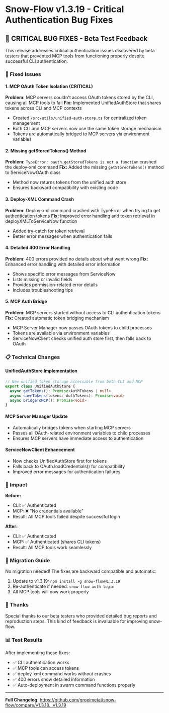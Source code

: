 # Snow-Flow v1.3.19 - Critical Authentication Bug Fixes

## 🔴 CRITICAL BUG FIXES - Beta Test Feedback

This release addresses critical authentication issues discovered by beta testers that prevented MCP tools from functioning properly despite successful CLI authentication.

### 🐛 Fixed Issues

#### 1. MCP OAuth Token Isolation (CRITICAL)
**Problem:** MCP servers couldn't access OAuth tokens stored by the CLI, causing all MCP tools to fail
**Fix:** Implemented UnifiedAuthStore that shares tokens across CLI and MCP contexts
- Created `/src/utils/unified-auth-store.ts` for centralized token management
- Both CLI and MCP servers now use the same token storage mechanism
- Tokens are automatically bridged to MCP servers via environment variables

#### 2. Missing getStoredTokens() Method
**Problem:** `TypeError: oauth.getStoredTokens is not a function` crashed the deploy-xml command
**Fix:** Added the missing `getStoredTokens()` method to ServiceNowOAuth class
- Method now returns tokens from the unified auth store
- Ensures backward compatibility with existing code

#### 3. Deploy-XML Command Crash
**Problem:** Deploy-xml command crashed with TypeError when trying to get authentication tokens
**Fix:** Improved error handling and token retrieval in deployXMLToServiceNow function
- Added try-catch for token retrieval
- Better error messages when authentication fails

#### 4. Detailed 400 Error Handling
**Problem:** 400 errors provided no details about what went wrong
**Fix:** Enhanced error handling with detailed error information
- Shows specific error messages from ServiceNow
- Lists missing or invalid fields
- Provides permission-related error details
- Includes troubleshooting tips

#### 5. MCP Auth Bridge
**Problem:** MCP servers started without access to CLI authentication tokens
**Fix:** Created automatic token bridging mechanism
- MCP Server Manager now passes OAuth tokens to child processes
- Tokens are available via environment variables
- ServiceNowClient checks unified auth store first, then falls back to OAuth

### 📋 Technical Changes

#### UnifiedAuthStore Implementation
```typescript
// New unified token storage accessible from both CLI and MCP
export class UnifiedAuthStore {
  async getTokens(): Promise<AuthTokens | null>
  async saveTokens(tokens: AuthTokens): Promise<void>
  async bridgeToMCP(): Promise<void>
}
```

#### MCP Server Manager Update
- Automatically bridges tokens when starting MCP servers
- Passes all OAuth-related environment variables to child processes
- Ensures MCP servers have immediate access to authentication

#### ServiceNowClient Enhancement
- Now checks UnifiedAuthStore first for tokens
- Falls back to OAuth.loadCredentials() for compatibility
- Improved error messages for authentication failures

### 🚀 Impact

**Before:** 
- CLI: ✅ Authenticated
- MCP: ❌ "No credentials available"
- Result: All MCP tools failed despite successful login

**After:**
- CLI: ✅ Authenticated
- MCP: ✅ Authenticated (shares CLI tokens)
- Result: All MCP tools work seamlessly

### 🔧 Migration Guide

No migration needed! The fixes are backward compatible and automatic:

1. Update to v1.3.19: `npm install -g snow-flow@1.3.19`
2. Re-authenticate if needed: `snow-flow auth login`
3. All MCP tools will now work properly

### 🙏 Thanks

Special thanks to our beta testers who provided detailed bug reports and reproduction steps. This kind of feedback is invaluable for improving snow-flow.

### 📊 Test Results

After implementing these fixes:
- ✅ CLI authentication works
- ✅ MCP tools can access tokens
- ✅ deploy-xml command works without crashes
- ✅ 400 errors show detailed information
- ✅ Auto-deployment in swarm command functions properly

---

**Full Changelog**: https://github.com/groeimetai/snow-flow/compare/v1.3.18...v1.3.19